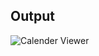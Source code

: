## Output

![Calender Viewer](https://github.com/raksvision/Frontend-Challenges/assets/120659332/db9bdacb-4caa-46fd-9121-3dec40e5172f)
